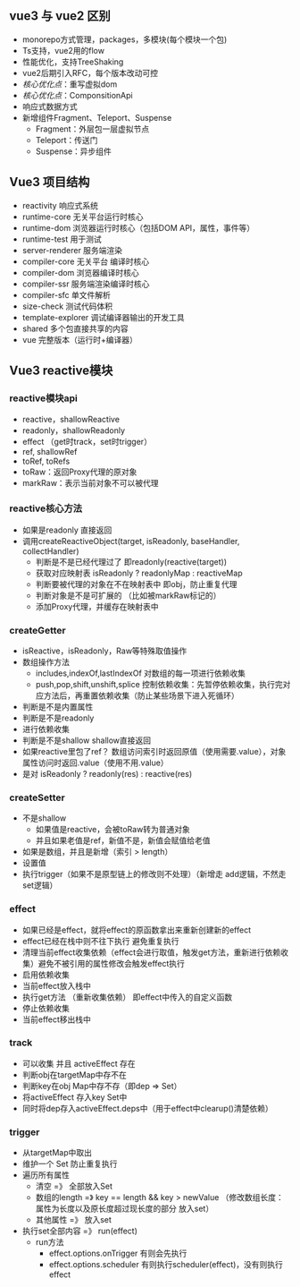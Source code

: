 ## vue3 与 vue2 区别
- monorepo方式管理，packages，多模块(每个模块一个包)
- Ts支持，vue2用的flow
- 性能优化，支持TreeShaking
- vue2后期引入RFC，每个版本改动可控
- *核心优化点*：重写虚拟dom
- *核心优化点*：ComponsitionApi
- 响应式数据方式
- 新增组件Fragment、Teleport、Suspense
  - Fragment：外层包一层虚拟节点
  - Teleport：传送门
  - Suspense：异步组件

## Vue3 项目结构
- reactivity 响应式系统
- runtime-core 无关平台运行时核心
- runtime-dom 浏览器运行时核心（包括DOM API，属性，事件等）
- runtime-test 用于测试
- server-renderer 服务端渲染
- compiler-core 无关平台 编译时核心
- compiler-dom 浏览器编译时核心
- compiler-ssr 服务端渲染编译时核心
- compiler-sfc 单文件解析
- size-check 测试代码体积
- template-explorer 调试编译器输出的开发工具
- shared 多个包直接共享的内容
- vue 完整版本（运行时+编译器）

## Vue3 reactive模块
### reactive模块api
- reactive，shallowReactive
- readonly，shallowReadonly
- effect （get时track，set时trigger）
- ref, shallowRef
- toRef, toRefs
- toRaw：返回Proxy代理的原对象
- markRaw：表示当前对象不可以被代理
### reactive核心方法
- 如果是readonly 直接返回
- 调用createReactiveObject(target, isReadonly, baseHandler, collectHandler)
  - 判断是不是已经代理过了 即readonly(reactive(target))
  - 获取对应映射表 isReadonly ? readonlyMap : reactiveMap
  - 判断要被代理的对象在不在映射表中 即obj，防止重复代理
  - 判断对象是不是可扩展的 （比如被markRaw标记的）
  - 添加Proxy代理，并缓存在映射表中
### createGetter
- isReactive，isReadonly，Raw等特殊取值操作
- 数组操作方法
  - includes,indexOf,lastIndexOf  对数组的每一项进行依赖收集
  - push,pop,shift,unshift,splice 控制依赖收集：先暂停依赖收集，执行完对应方法后，再重置依赖收集（防止某些场景下进入死循环）
- 判断是不是内置属性
- 判断是不是readonly
- 进行依赖收集
- 判断是不是shallow  shallow直接返回
- 如果reactive里包了ref？ 数组访问索引时返回原值（使用需要.value），对象属性访问时返回.value（使用不用.value）
- 是对 isReadonly ? readonly(res) : reactive(res)
### createSetter
- 不是shallow
  - 如果值是reactive，会被toRaw转为普通对象
  - 并且如果老值是ref，新值不是，新值会赋值给老值
- 如果是数组，并且是新增（索引 > length）
- 设置值
- 执行trigger（如果不是原型链上的修改则不处理）（新增走 add逻辑，不然走set逻辑）
### effect
- 如果已经是effect，就将effect的原函数拿出来重新创建新的effect
- effect已经在栈中则不往下执行 避免重复执行
- 清理当前effect收集依赖（effect会进行取值，触发get方法，重新进行依赖收集）避免不被引用的属性修改会触发effect执行
- 启用依赖收集
- 当前effect放入栈中
- 执行get方法 （重新收集依赖） 即effect中传入的自定义函数
- 停止依赖收集
- 当前effect移出栈中
### track
- 可以收集 并且 activeEffect 存在
- 判断obj在targetMap中存不在
- 判断key在obj Map中存不存（即dep => Set）
- 将activeEffect 存入key Set中
- 同时将dep存入activeEffect.deps中（用于effect中clearup()清楚依赖）
### trigger
- 从targetMap中取出
- 维护一个 Set 防止重复执行
- 遍历所有属性
  - 清空 =》 全部放入Set
  - 数组的length =》 key == length && key > newValue （修改数组长度：属性为长度以及原长度超过现长度的部分 放入set）
  - 其他属性 =》 放入set
- 执行set全部内容 =》 run(effect)
  - run方法
    - effect.options.onTrigger 有则会先执行
    - effect.options.scheduler 有则执行scheduler(effect)，没有则执行effect


